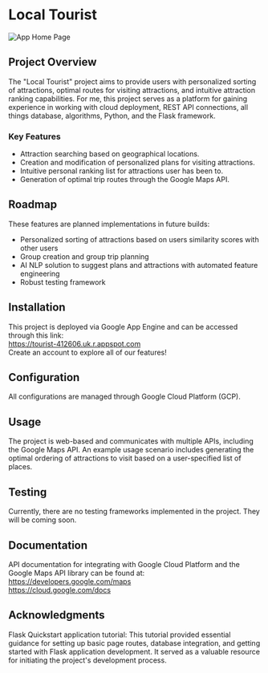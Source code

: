 # Local Tourist

![App Home Page](local_tourist/src/static/homePage.png)

## Project Overview
The "Local Tourist" project aims to provide users with personalized sorting of attractions, optimal routes for visiting attractions, and intuitive attraction ranking capabilities. For me, this project serves as a platform for gaining experience in working with cloud deployment, REST API connections, all things database, algorithms, Python, and the Flask framework.

### Key Features
- Attraction searching based on geographical locations.
- Creation and modification of personalized plans for visiting attractions.
- Intuitive personal ranking list for attractions user has been to.
- Generation of optimal trip routes through the Google Maps API. <br>


## Roadmap
These features are planned implementations in future builds:
- Personalized sorting of attractions based on users similarity scores with other users
- Group creation and group trip planning
- AI NLP solution to suggest plans and attractions with automated feature engineering
- Robust testing framework

## Installation
This project is deployed via Google App Engine and can be accessed through this link:
<br> https://tourist-412606.uk.r.appspot.com
<br> Create an account to explore all of our features!


## Configuration
All configurations are managed through Google Cloud Platform (GCP).

## Usage
The project is web-based and communicates with multiple APIs, including the Google Maps API. An example usage scenario includes generating the optimal ordering of attractions to visit based on a user-specified list of places.

## Testing
Currently, there are no testing frameworks implemented in the project. They will be coming soon.

## Documentation
API documentation for integrating with Google Cloud Platform and the Google Maps API library can be found at:
<br> https://developers.google.com/maps
<br> https://cloud.google.com/docs

## Acknowledgments
Flask Quickstart application tutorial: This tutorial provided essential guidance for setting up basic page routes, database integration, and getting started with Flask application development. It served as a valuable resource for initiating the project's development process.
